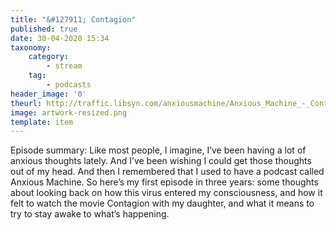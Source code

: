```yaml
---
title: "&#127911; Contagion"
published: true
date: 30-04-2020 15:34
taxonomy:
    category:
        - stream
    tag:
        - podcasts
header_image: '0'
theurl: http://traffic.libsyn.com/anxiousmachine/Anxious_Machine_-_Contagion.mp3?dest-id=223761
image: artwork-resized.png
template: item
--- 
```

Episode summary: Like most people, I imagine, I’ve been having a lot of anxious thoughts lately. And I’ve been wishing I could get those thoughts out of my head. And then I remembered that I used to have a podcast called Anxious Machine. So here’s my first episode in three years: some thoughts about looking back on how this virus entered my consciousness, and how it felt to watch the movie Contagion with my daughter, and what it means to try to stay awake to what’s happening.
